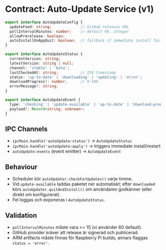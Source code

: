 # Contract: Auto-Update Service (v1)

```ts
export interface AutoUpdateConfig {
  updateFeed: string;             // GitHub releases URL
  pollIntervalMinutes: number;    // default 60, integer
  allowPrerelease: boolean;
  autoInstallOnAppQuit: boolean;  // fallback if immediate install fails
}

export interface AutoUpdateStatus {
  currentVersion: string;
  latestVersion: string | null;
  channel: 'stable' | 'beta';
  lastCheckedAt: string;          // ISO timestamp
  status: 'up-to-date' | 'downloading' | 'updating' | 'error';
  downloadProgress?: number;      // 0-100
  errorMessage?: string;
}

export interface AutoUpdateEvent {
  type: 'checking' | 'update-available' | 'up-to-date' | 'download-progress' | 'downloaded' | 'error';
  payload?: Record<string, unknown>;
}
```

## IPC Channels
- `ipcMain.handle('autoUpdate:status')` → `AutoUpdateStatus`
- `ipcMain.handle('autoUpdate:apply')` → triggers immediate install/restart
- `autoUpdate:events` (event emitter) → `AutoUpdateEvent`

## Behaviour
- Scheduler kör `autoUpdater.checkForUpdates()` varje timme.
- Vid `update-available` laddas paketet ner automatiskt; efter `downloaded` körs `autoUpdater.quitAndInstall()` om användaren godkänner (eller direkt om konfigurerat).
- Fel loggas och exponeras i `AutoUpdateStatus`.

## Validation
- `pollIntervalMinutes` måste vara >= 15 (vi använder 60 default).
- GitHub provider kräver att release är signerad och publicerad.
- ARM artifacts måste finnas för Raspberry Pi builds; annars flaggas `status = 'error'`.
